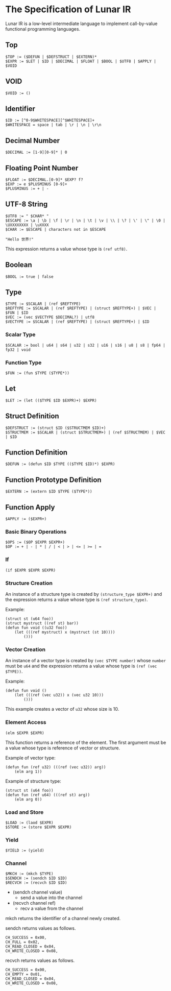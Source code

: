 # The Specification of Lunar IR

Lunar IR is a low-level intermediate language to implement call-by-value functional programming languages.

## Top

```
$TOP := ($DEFUN | $DEFSTRUCT | $EXTERN)*
$EXPR := $LET | $ID | $DECIMAL | $FLOAT | $BOOL | $UTF8 | $APPLY | $VOID
```

## VOID

```
$VOID := ()
```

## Identifier

```
$ID := [^0-9$WHITESPACE][^$WHITESPACE]+
$WHITESPACE = space | tab | \r | \n | \r\n
```

## Decimal Number

```
$DECIMAL := [1-9][0-9]* | 0
```

## Floating Point Number

```
$FLOAT := $DECIMAL.[0-9]* $EXP? f?
$EXP := e $PLUSMINUS [0-9]+
$PLUSMINUS := + | -
```

## UTF-8 String

```
$UTF8 := " $CHAR* "
$ESCAPE := \a | \b | \f | \r | \n | \t | \v | \\ | \? | \' | \" | \0 | \UXXXXXXXX | \uXXXX
$CHAR := $ESCAPE | characters not in $ESCAPE
```

```
"Hello 世界!"
```

This expression returns a value whose type is `(ref utf8)`.

## Boolean

```
$BOOL := true | false
```

## Type

```
$TYPE := $SCALAR | (ref $REFTYPE)
$REFTYPE := $SCALAR | (ref $REFTYPE) | (struct $REFTYPE+) | $VEC | $FUN | $ID
$VEC := (vec $VECTYPE $DECIMAL?) | utf8
$VECTYPE := $SCALAR | (ref $REFTYPE) | (struct $REFTYPE+) | $ID
```

### Scalar Type

```
$SCALAR := bool | u64 | s64 | u32 | s32 | u16 | s16 | u8 | s8 | fp64 | fp32 | void
```

### Function Type

```
$FUN := (fun $TYPE ($TYPE*))
```

## Let

```
$LET := (let (($TYPE $ID $EXPR)+) $EXPR)
```

## Struct Definition

```
$DEFSTRUCT := (struct $ID ($STRUCTMEM $ID)+)
$STRUCTMEM := $SCALAR | (struct $STRUCTMEM+) | (ref $STRUCTMEM) | $VEC | $ID
```

## Function Definition

```
$DEFUN := (defun $ID $TYPE (($TYPE $ID)*) $EXPR)
```

## Function Prototype Definition

```
$EXTERN := (extern $ID $TYPE ($TYPE*))
```

## Function Apply

```
$APPLY := ($EXPR+)
```

### Basic Binary Operations

```
$OPS := ($OP $EXPR $EXPR+)
$OP := + | - | * | / | < | > | <= | >= | =
```

### If

```
(if $EXPR $EXPR $EXPR)
```

### Structure Creation

An instance of a structure type is created by ```(structure_type $EXPR+)``` and the expression returns
a value whose type is ```(ref structure_type)```.

Example:
```
(struct st (u64 foo))
(struct mystruct ((ref st) bar))
(defun fun void ((u32 foo))
    (let (((ref mystruct) x (mystruct (st 10))))
        ()))
```

### Vector Creation

An instance of a vector type is created by `(vec $TYPE number)` whose `number`
must be `u64` and the expression returns a value whose type is `(ref (vec $TYPE))`.

Example:
```
(defun fun void ()
    (let (((ref (vec u32)) x (vec u32 10)))
        ()))
```
This example creates a vector of `u32` whose size is 10.

### Element Access

```
(elm $EXPR $EXPR)
```

This function returns a reference of the element.
The first argument must be a value whose type is reference of vector or structure.

Example of vector type:
```
(defun fun (ref u32) (((ref (vec u32)) arg))
    (elm arg 1))
```

Example of structure type:
```
(struct st (u64 foo))
(defun fun (ref u64) (((ref st) arg))
    (elm arg 0))
```

### Load and Store

```
$LOAD := (laod $EXPR)
$STORE := (store $EXPR $EXPR)
```

### Yield

```
$YIELD := (yield)
```

### Channel

```
$MKCH := (mkch $TYPE)
$SENDCH := (sendch $ID $ID)
$RECVCH := (recvch $ID $ID)
```

- (sendch channel value)
  - send a value into the channel
- (recvch channel ref)
  - recv a value from the channel

mkch returns the identifier of a channel newly created.

sendch returns values as follows.

```
CH_SUCCESS = 0x00,
CH_FULL = 0x02,
CH_READ_CLOSED = 0x04,
CH_WRITE_CLOSED = 0x08,
```

recvch returns values as follows.

```
CH_SUCCESS = 0x00,
CH_EMPTY = 0x01,
CH_READ_CLOSED = 0x04,
CH_WRITE_CLOSED = 0x08,
```